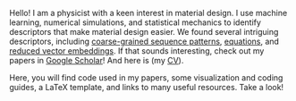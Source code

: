 Hello! I am a physicist with a keen interest in material design. I use machine learning, numerical simulations, and statistical mechanics to identify descriptors that make material design easier. We found several intriguing descriptors, including [coarse-grained sequence patterns](https://doi.org/10.1021/acsfoodscitech.2c00251), [equations](https://doi.org/10.1063/5.0053931), and [reduced vector embeddings](https://doi.org/10.1039/D3BM00412K). If that sounds interesting, check out my papers in [Google Scholar](https://scholar.google.co.in/citations?hl=en&user=vg7M8DoAAAAJ&view_op=list_works&sortby=pubdate)! And here is (my [CV](https://arghyadutta.github.io/cv-arghya.pdf)).

Here, you will find code used in my papers, some visualization and coding guides, a LaTeX template, and links to many useful resources. Take a look!

